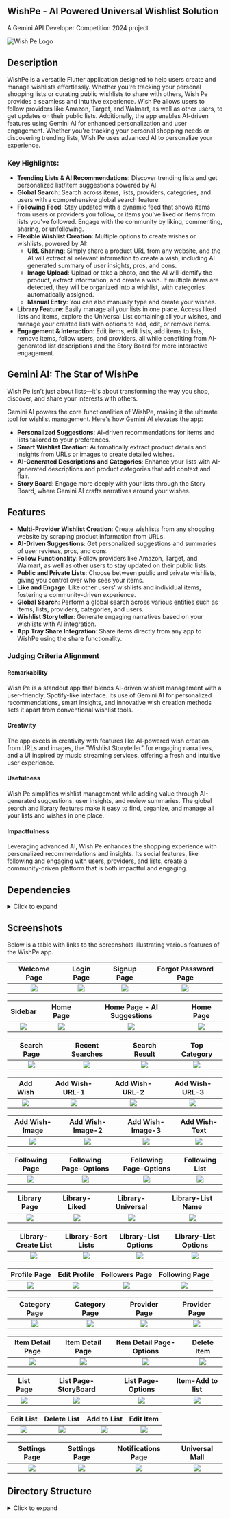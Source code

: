 ## WishPe - AI Powered Universal Wishlist Solution
A Gemini API Developer Competition 2024 project

![Wish Pe Logo](https://github.com/chiragjindal/wish_pe/blob/main/assets/images/logo.png) <!-- Add the logo image link here -->

## Description

WishPe is a versatile Flutter application designed to help users create and manage wishlists effortlessly. Whether you're tracking your personal shopping lists or curating public wishlists to share with others, Wish Pe provides a seamless and intuitive experience. Wish Pe allows users to follow providers like Amazon, Target, and Walmart, as well as other users, to get updates on their public lists. Additionally, the app enables AI-driven features using Gemini AI for enhanced personalization and user engagement. Whether you're tracking your personal shopping needs or discovering trending lists, Wish Pe uses advanced AI to personalize your experience.

### Key Highlights:
- **Trending Lists & AI Recommendations**: Discover trending lists and get personalized list/item suggestions powered by AI.
- **Global Search**: Search across items, lists, providers, categories, and users with a comprehensive global search feature.
- **Following Feed**: Stay updated with a dynamic feed that shows items from users or providers you follow, or items you've liked or items from lists you've followed. Engage with the community by liking, commenting, sharing, or unfollowing.
- **Flexible Wishlist Creation**: Multiple options to create wishes or wishlists, powered by AI:
  - **URL Sharing**: Simply share a product URL from any website, and the AI will extract all relevant information to create a wish, including AI generated summary of user insights, pros, and cons.
  - **Image Upload**: Upload or take a photo, and the AI will identify the product, extract information, and create a wish. If multiple items are detected, they will be organized into a wishlist, with categories automatically assigned.
  - **Manual Entry**: You can also manually type and create your wishes.
- **Library Feature**: Easily manage all your lists in one place. Access liked lists and items, explore the Universal List containing all your wishes, and manage your created lists with options to add, edit, or remove items.
- **Engagement & Interaction**: Edit items, edit lists, add items to lists, remove items, follow users, and providers, all while benefiting from AI-generated list descriptions and the Story Board for more interactive engagement.


## Gemini AI: The Star of WishPe
Wish Pe isn't just about lists—it's about transforming the way you shop, discover, and share your interests with others.

Gemini AI powers the core functionalities of WishPe, making it the ultimate tool for wishlist management. Here's how Gemini AI elevates the app:
- **Personalized Suggestions**: AI-driven recommendations for items and lists tailored to your preferences.
- **Smart Wishlist Creation**: Automatically extract product details and insights from URLs or images to create detailed wishes.
- **AI-Generated Descriptions and Categories**: Enhance your lists with AI-generated descriptions and product categories that add context and flair.
- **Story Board**: Engage more deeply with your lists through the Story Board, where Gemini AI crafts narratives around your wishes.


## Features

- **Multi-Provider Wishlist Creation**: Create wishlists from any shopping website by scraping product information from URLs.
- **AI-Driven Suggestions**: Get personalized suggestions and summaries of user reviews, pros, and cons.
- **Follow Functionality**: Follow providers like Amazon, Target, and Walmart, as well as other users to stay updated on their public lists.
- **Public and Private Lists**: Choose between public and private wishlists, giving you control over who sees your items.
- **Like and Engage**: Like other users' wishlists and individual items, fostering a community-driven experience.
- **Global Search**: Perform a global search across various entities such as items, lists, providers, categories, and users.
- **Wishlist Storyteller**: Generate engaging narratives based on your wishlists with AI integration.
- **App Tray Share Integration**: Share items directly from any app to WishPe using the share functionality.

### Judging Criteria Alignment

#### **Remarkability**
Wish Pe is a standout app that blends AI-driven wishlist management with a user-friendly, Spotify-like interface. Its use of Gemini AI for personalized recommendations, smart insights, and innovative wish creation methods sets it apart from conventional wishlist tools.

#### **Creativity**
The app excels in creativity with features like AI-powered wish creation from URLs and images, the "Wishlist Storyteller" for engaging narratives, and a UI inspired by music streaming services, offering a fresh and intuitive user experience.

#### **Usefulness**
Wish Pe simplifies wishlist management while adding value through AI-generated suggestions, user insights, and review summaries. The global search and library features make it easy to find, organize, and manage all your lists and wishes in one place.

#### **Impactfulness**
Leveraging advanced AI, Wish Pe enhances the shopping experience with personalized recommendations and insights. Its social features, like following and engaging with users, providers, and lists, create a community-driven platform that is both impactful and engaging.

## Dependencies
<details>
     <summary> Click to expand </summary>
     
* [intl](https://pub.dev/packages/intl)
* [uuid](https://pub.dev/packages/uuid)
* [http](https://pub.dev/packages/http)
* [share](https://pub.dev/packages/share)
* [provider](https://pub.dev/packages/provider)
* [url_launcher](https://pub.dev/packages/url_launcher)
* [google_fonts](https://pub.dev/packages/google_fonts)
* [image_picker](https://pub.dev/packages/image_picker)
* [firebase_auth](https://pub.dev/packages/firebase_auth)
* [firebase_database](https://pub.dev/packages/firebase_database)
* [shared_preferences](https://pub.dev/packages/shared_preferences)
* [flutter_advanced_networkimage](https://pub.dev/packages/flutter_advanced_networkimage)

  A complete list of dependencies can be found in the `pubspec.yaml` file.
</details>



## Screenshots

Below is a table with links to the screenshots illustrating various features of the WishPe app.

Welcome Page               |  Login Page               | Signup Page               |  Forgot Password Page
:-------------------------:|:-------------------------:|:-------------------------:|:-------------------------:
![](https://github.com/chiragjindal/wish_pe/blob/main/screenshots/Auth/Screenshot_1723201617.png?raw=true)|![](https://github.com/chiragjindal/wish_pe/blob/main/screenshots/Auth/Screenshot_1723201642.png?raw=true)|![](https://github.com/chiragjindal/wish_pe/blob/main/screenshots/Auth/Screenshot_1723201633.png?raw=true)|![](https://github.com/chiragjindal/wish_pe/blob/main/screenshots/Auth/Screenshot_1723201658.png?raw=true)|

Sidebar              |  Home Page               | Home Page - AI Suggestions               |  Home Page
:-------------------------:|:-------------------------:|:-------------------------:|:-------------------------:
![](https://github.com/chiragjindal/wish_pe/blob/main/screenshots/Home/Screenshot_1723201781.png?raw=true)|![](https://github.com/chiragjindal/wish_pe/blob/main/screenshots/Home/Screenshot_1723206089.png?raw=true)|![](https://github.com/chiragjindal/wish_pe/blob/main/screenshots/Home/Screenshot_1723206123.png?raw=true)|![](https://github.com/chiragjindal/wish_pe/blob/main/screenshots/Home/Screenshot_1723206128.png?raw=true)|

Search Page               |  Recent Searches               | Search Result               |  Top Category
:-------------------------:|:-------------------------:|:-------------------------:|:-------------------------:
![](https://github.com/chiragjindal/wish_pe/blob/main/screenshots/Search/Screenshot_1723201891.png?raw=true)|![](https://github.com/chiragjindal/wish_pe/blob/main/screenshots/Search/Screenshot_1723201915.png?raw=true)|![](https://github.com/chiragjindal/wish_pe/blob/main/screenshots/Search/Screenshot_1723201939.png?raw=true)|![](https://github.com/chiragjindal/wish_pe/blob/main/screenshots/Search/Screenshot_1723201891.png?raw=true)|

Add Wish              |  Add Wish-URL-1               | Add Wish-URL-2               |  Add Wish-URL-3
:-------------------------:|:-------------------------:|:-------------------------:|:-------------------------:
![](https://github.com/chiragjindal/wish_pe/blob/main/screenshots/AddWish/Screenshot_1723204310.png?raw=true)|![](https://github.com/chiragjindal/wish_pe/blob/main/screenshots/AddWish/Screenshot_1723205836.png?raw=true)|![](https://github.com/chiragjindal/wish_pe/blob/main/screenshots/AddWish/Screenshot_1723205843.png?raw=true)|![](https://github.com/chiragjindal/wish_pe/blob/main/screenshots/AddWish/Screenshot_1723204333.png?raw=true)|

Add Wish-Image              |  Add Wish-Image-2               | Add Wish-Image-3               |  Add Wish-Text
:-------------------------:|:-------------------------:|:-------------------------:|:-------------------------:
![](https://github.com/chiragjindal/wish_pe/blob/main/screenshots/AddWish/Screenshot_1723204316.png?raw=true)|![](https://github.com/chiragjindal/wish_pe/blob/main/screenshots/AddWish/Screenshot_1723207028.png?raw=true)|![](https://github.com/chiragjindal/wish_pe/blob/main/screenshots/AddWish/Screenshot_1723207055.png?raw=true)|![](https://github.com/chiragjindal/wish_pe/blob/main/screenshots/AddWish/Screenshot_1723204320.png?raw=true)|

Following Page               |  Following Page-Options               | Following Page-Options               |  Following List
:-------------------------:|:-------------------------:|:-------------------------:|:-------------------------:
![](https://github.com/chiragjindal/wish_pe/blob/main/screenshots/Following/Screenshot_1723202025.png?raw=true)|![](https://github.com/chiragjindal/wish_pe/blob/main/screenshots/Following/Screenshot_1723202029.png?raw=true)|![](https://github.com/chiragjindal/wish_pe/blob/main/screenshots/Following/Screenshot_1723205982.png?raw=true)|![](https://github.com/chiragjindal/wish_pe/blob/main/screenshots/Profile/Screenshot_1723205154.png?raw=true)|

Library Page               |  Library-Liked               | Library-Universal               |  Library-List Name
:-------------------------:|:-------------------------:|:-------------------------:|:-------------------------:
![](https://github.com/chiragjindal/wish_pe/blob/main/screenshots/Library/Screenshot_1723204189.png?raw=true)|![](https://github.com/chiragjindal/wish_pe/blob/main/screenshots/Library/Screenshot_1723204198.png?raw=true)|![](https://github.com/chiragjindal/wish_pe/blob/main/screenshots/Library/Screenshot_1723204212.png?raw=true)|![](https://github.com/chiragjindal/wish_pe/blob/main/screenshots/Library/Screenshot_1723205958.png?raw=true)|

Library-Create List               |  Library-Sort Lists               | Library-List Options               |  Library-List Options 
:-------------------------:|:-------------------------:|:-------------------------:|:-------------------------:
![](https://github.com/chiragjindal/wish_pe/blob/main/screenshots/Library/Screenshot_1723204266.png?raw=true)|![](https://github.com/chiragjindal/wish_pe/blob/main/screenshots/Library/Screenshot_1723205534.png?raw=true)|![](https://github.com/chiragjindal/wish_pe/blob/main/screenshots/Library/Screenshot_1723205604.png?raw=true)|![](https://github.com/chiragjindal/wish_pe/blob/main/screenshots/Library/Screenshot_1723205666.png?raw=true)|

Profile Page               |  Edit Profile               | Followers Page               | Following Page
:-------------------------:|:-------------------------:|:-------------------------:|:-------------------------:
![](https://github.com/chiragjindal/wish_pe/blob/main/screenshots/Profile/Screenshot_1723204273.png?raw=true)|![](https://github.com/chiragjindal/wish_pe/blob/main/screenshots/Profile/Screenshot_1723204278.png?raw=true)|![](https://github.com/chiragjindal/wish_pe/blob/main/screenshots/Profile/Screenshot_1723204295.png?raw=true)|![](https://github.com/chiragjindal/wish_pe/blob/main/screenshots/Profile/Screenshot_1723205154.png?raw=true)|

Category Page               |  Category Page               | Provider Page              | Provider Page
:-------------------------:|:-------------------------:|:-------------------------:|:-------------------------:
![](https://github.com/chiragjindal/wish_pe/blob/main/screenshots/Category/Screenshot_1723201886.png?raw=true)|![](https://github.com/chiragjindal/wish_pe/blob/main/screenshots/Category/Screenshot_1723205443.png?raw=true)|![](https://github.com/chiragjindal/wish_pe/blob/main/screenshots/Provider/Screenshot_1723201860.png?raw=true)|![](https://github.com/chiragjindal/wish_pe/blob/main/screenshots/Provider/Screenshot_1723205370.png?raw=true)|

Item Detail Page               |  Item Detail Page               | Item Detail Page-Options               | Delete Item
:-------------------------:|:-------------------------:|:-------------------------:|:-------------------------:
![](https://github.com/chiragjindal/wish_pe/blob/main/screenshots/Item/Screenshot_1723202049.png?raw=true)|![](https://github.com/chiragjindal/wish_pe/blob/main/screenshots/Item/Screenshot_1723202051.png?raw=true)|![](https://github.com/chiragjindal/wish_pe/blob/main/screenshots/Item/Screenshot_1723202057.png?raw=true)|![](https://github.com/chiragjindal/wish_pe/blob/main/screenshots/Item/Screenshot_1723202033.png?raw=true)|

List Page               |  List Page-StoryBoard               | List Page-Options               | Item-Add to list
:-------------------------:|:-------------------------:|:-------------------------:|:-------------------------:
![](https://github.com/chiragjindal/wish_pe/blob/main/screenshots/List/Screenshot_1723204239.png?raw=true)|![](https://github.com/chiragjindal/wish_pe/blob/main/screenshots/List/Screenshot_1723204251.png?raw=true)|![](https://github.com/chiragjindal/wish_pe/blob/main/screenshots/List/Screenshot_1723204254.png?raw=true)|![](https://github.com/chiragjindal/wish_pe/blob/main/screenshots/Item/Screenshot_1723202041.png?raw=true)|

Edit List               |  Delete List               | Add to List              | Edit Item
:-------------------------:|:-------------------------:|:-------------------------:|:-------------------------:
![](https://github.com/chiragjindal/wish_pe/blob/main/screenshots/List/Screenshot_1723206239.png?raw=true)|![](https://github.com/chiragjindal/wish_pe/blob/main/screenshots/List/Screenshot_1723206229.png?raw=true)|![](https://github.com/chiragjindal/wish_pe/blob/main/screenshots/List/Screenshot_1723206027.png?raw=true)|![](https://github.com/chiragjindal/wish_pe/blob/main/screenshots/Item/Screenshot_1723205730.png?raw=true)|

Settings Page               |  Settings Page               | Notifications Page               | Universal Mall
:-------------------------:|:-------------------------:|:-------------------------:|:-------------------------:
![](https://github.com/chiragjindal/wish_pe/blob/main/screenshots/Settings/Screenshot_1723205766.png?raw=true)|![](https://github.com/chiragjindal/wish_pe/blob/main/screenshots/Settings/Screenshot_1723205769.png?raw=true)|![](https://github.com/chiragjindal/wish_pe/blob/main/screenshots/Screenshot_1723201828.png?raw=true)|![](https://github.com/chiragjindal/wish_pe/blob/main/screenshots/AddWish/Screenshot_1723204310.png?raw=true)|


## Directory Structure
<details>
     <summary> Click to expand </summary>
  
```
lib
│   ├───helper
│   ├───model
│   ├───resource
│   ├───state
│   ├───ui
│   │   ├───pages
│   │   │   ├───auth
│   │   │   │   └───widget
│   │   │   ├───category
│   │   │   ├───common
│   │   │   ├───composeItem
│   │   │   ├───feed
│   │   │   │   └───widgets
│   │   │   ├───followingFeed
│   │   │   ├───itemDetail
│   │   │   ├───library
│   │   │   ├───list
│   │   │   ├───notification
│   │   │   │   └───widget
│   │   │   ├───profile
│   │   │   │   ├───follow
│   │   │   │   └───qrCode
│   │   │   ├───provider
│   │   │   ├───search
│   │   │   └───settings
│   │   │       ├───accountSettings
│   │   │       └───widgets
│   │   ├───theme
│   │   │   └───color
│   │   ├───unused
│   │   └───widgets
│   │       └───bottomMenuBar
│   └───widgets
│       ├───newWidget
│       └───url_text
|-- pubspec.yaml
```
</details>

